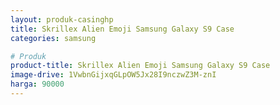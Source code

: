 ```yaml
---
layout: produk-casinghp
title: Skrillex Alien Emoji Samsung Galaxy S9 Case
categories: samsung

# Produk
product-title: Skrillex Alien Emoji Samsung Galaxy S9 Case
image-drive: 1VwbnGijxqGLpOW5Jx28I9nczwZ3M-znI
harga: 90000
---
```

